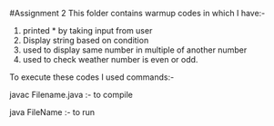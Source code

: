 #Assignment 2
This folder contains warmup codes in which I have:- 
1) printed * by taking input from user
2) Display string based on condition
3) used to display same number in multiple of another number
4) used to check weather number is even or odd.

To execute these codes I used commands:-

javac Filename.java :- to compile

java FileName :- to run
